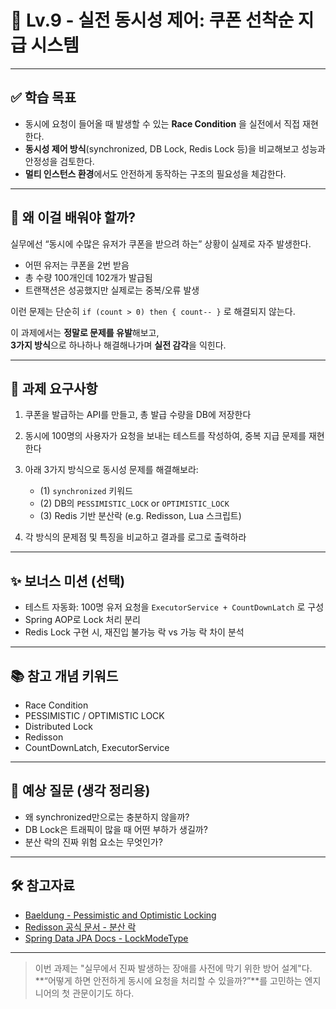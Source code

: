 # 🧵 Lv.9 - 실전 동시성 제어: 쿠폰 선착순 지급 시스템

---

## ✅ 학습 목표

- 동시에 요청이 들어올 때 발생할 수 있는 **Race Condition** 을 실전에서 직접 재현한다.
- **동시성 제어 방식**(synchronized, DB Lock, Redis Lock 등)을 비교해보고 성능과 안정성을 검토한다.
- **멀티 인스턴스 환경**에서도 안전하게 동작하는 구조의 필요성을 체감한다.

---

## 🤔 왜 이걸 배워야 할까?

실무에선 “동시에 수많은 유저가 쿠폰을 받으려 하는” 상황이 실제로 자주 발생한다.

- 어떤 유저는 쿠폰을 2번 받음
- 총 수량 100개인데 102개가 발급됨
- 트랜잭션은 성공했지만 실제로는 중복/오류 발생

이런 문제는 단순히 `if (count > 0) then { count-- }` 로 해결되지 않는다.

이 과제에서는 **정말로 문제를 유발**해보고,  
**3가지 방식**으로 하나하나 해결해나가며 **실전 감각**을 익힌다.

---

## 📌 과제 요구사항

1. 쿠폰을 발급하는 API를 만들고, 총 발급 수량을 DB에 저장한다
2. 동시에 100명의 사용자가 요청을 보내는 테스트를 작성하여, 중복 지급 문제를 재현한다
3. 아래 3가지 방식으로 동시성 문제를 해결해보라:

   - (1) `synchronized` 키워드
   - (2) DB의 `PESSIMISTIC_LOCK` or `OPTIMISTIC_LOCK`
   - (3) Redis 기반 분산락 (e.g. Redisson, Lua 스크립트)

4. 각 방식의 문제점 및 특징을 비교하고 결과를 로그로 출력하라

---

## ✨ 보너스 미션 (선택)

- 테스트 자동화: 100명 유저 요청을 `ExecutorService + CountDownLatch` 로 구성
- Spring AOP로 Lock 처리 분리
- Redis Lock 구현 시, 재진입 불가능 락 vs 가능 락 차이 분석

---

## 📚 참고 개념 키워드

- Race Condition
- PESSIMISTIC / OPTIMISTIC LOCK
- Distributed Lock
- Redisson
- CountDownLatch, ExecutorService

---

## 💬 예상 질문 (생각 정리용)

- 왜 synchronized만으로는 충분하지 않을까?
- DB Lock은 트래픽이 많을 때 어떤 부하가 생길까?
- 분산 락의 진짜 위험 요소는 무엇인가?

---

## 🛠️ 참고자료

- [Baeldung - Pessimistic and Optimistic Locking](https://www.baeldung.com/jpa-locking)
- [Redisson 공식 문서 - 분산 락](https://github.com/redisson/redisson/wiki/8.-distributed-locks)
- [Spring Data JPA Docs - LockModeType](https://docs.spring.io/spring-data/jpa/docs/current/api/org/springframework/data/jpa/repository/Lock.html)

---

> 이번 과제는 "실무에서 진짜 발생하는 장애를 사전에 막기 위한 방어 설계"다.  
> **“어떻게 하면 안전하게 동시에 요청을 처리할 수 있을까?”**를 고민하는 엔지니어의 첫 관문이기도 하다.
